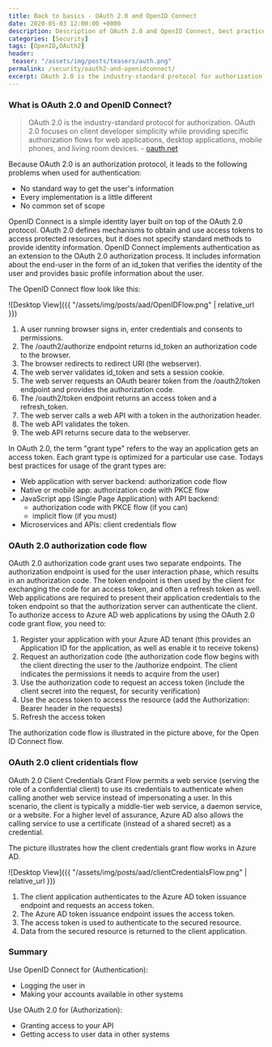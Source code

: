 ```yaml
---
title: Back to basics - OAuth 2.0 and OpenID Connect   
date: 2020-05-03 12:00:00 +0000
description: Description of OAuth 2.0 and OpenID Connect, best practices and when to use each
categories: [Security]
tags: [OpenID,OAuth2]
header:
 teaser: "/assets/img/posts/teasers/auth.png"
permalink: /security/oauth2-and-openidconnect/
excerpt: OAuth 2.0 is the industry-standard protocol for authorization. OAuth 2.0 focuses on client developer simplicity while providing specific authorization flows for web applications, desktop applications, mobile phones, and living room devices. OpenID Connect is a simple identity layer built on top of the OAuth 2.0 protocol.
---
```

### What is OAuth 2.0 and OpenID Connect?
>OAuth 2.0 is the industry-standard protocol for authorization. OAuth 2.0 focuses on client developer simplicity while providing specific authorization flows for web applications, desktop applications, mobile phones, and living room devices. - [oauth.net](https://oauth.net/2/)

Because OAuth 2.0 is an authorization protocol, it leads to the following problems when used for authentication: 
- No standard way to get the user's information
- Every implementation is a little different
- No common set of scope

OpenID Connect is a simple identity layer built on top of the OAuth 2.0 protocol. OAuth 2.0 defines mechanisms to obtain and use access tokens to access protected resources, but it does not specify standard methods to provide identity information. OpenID Connect implements authentication as an extension to the OAuth 2.0 authorization process. It includes information about the end-user in the form of an id_token that verifies the identity of the user and provides basic profile information about the user.

The OpenID Connect flow look like this:

![Desktop View]({{ "/assets/img/posts/aad/OpenIDFlow.png" | relative_url }})

1. A user running browser signs in, enter credentials and consents to permissions.
2. The /oauth2/authorize endpoint returns id_token an authorization code to the browser.
3. The browser redirects to redirect URI (the webserver).
4. The web server validates id_token and sets a session cookie.
5. The web server requests an OAuth bearer token from the /oauth2/token endpoint and provides the authorization code.
6. The /oauth2/token endpoint returns an access token and a refresh_token.
7. The web server calls a web API with a token in the authorization header.
8. The web API validates the token.
9. The web API returns secure data to the webserver.

In OAuth 2.0, the term "grant type" refers to the way an application gets an access token. Each grant type is optimized for a particular use case. Todays best practices for usage of the grant types are: 

- Web application with server backend: authorization code flow
- Native or mobile app: authorization code with PKCE flow
- JavaScript app (Single Page Application) with API backend:
  - authorization code with PKCE flow (if you can)
  - implicit flow (if you must)
- Microservices and APIs: client credentials flow

### OAuth 2.0 authorization code flow 
OAuth 2.0 authorization code grant uses two separate endpoints. The authorization endpoint is used for the user interaction phase, which results in an authorization code. The token endpoint is then used by the client for exchanging the code for an access token, and often a refresh token as well. Web applications are required to present their application credentials to the token endpoint so that the authorization server can authenticate the client. To authorize access to Azure AD web applications by using the OAuth 2.0 code grant flow, you need to:

1. Register your application with your Azure AD tenant (this provides an Application ID for the application, as well as enable it to receive tokens)
2. Request an authorization code (the authorization code flow begins with the client directing the user to the /authorize endpoint. The client indicates the permissions it needs to acquire from the user)
3. Use the authorization code to request an access token (include the client secret into the request, for security verification)
4. Use the access token to access the resource (add the Authorization: Bearer header in the requests)
5. Refresh the access token

The authorization code flow is illustrated in the picture above, for the Open ID Connect flow. 

### OAuth 2.0 client cridentials flow 
OAuth 2.0 Client Credentials Grant Flow permits a web service (serving the role of a confidential client) to use its credentials to authenticate when calling another web service instead of impersonating a user. In this scenario, the client is typically a middle-tier web service, a daemon service, or a website. For a higher level of assurance, Azure AD also allows the calling service to use a certificate (instead of a shared secret) as a credential.

The picture illustrates how the client credentials grant flow works in Azure AD.

![Desktop View]({{ "/assets/img/posts/aad/clientCredentialsFlow.png" | relative_url }})

1. The client application authenticates to the Azure AD token issuance endpoint and requests an access token.
2. The Azure AD token issuance endpoint issues the access token.
3. The access token is used to authenticate to the secured resource.
4. Data from the secured resource is returned to the client application.

### Summary
Use OpenID Connect for (Authentication):
- Logging the user in
- Making your accounts available in other systems

Use OAuth 2.0 for (Authorization):
- Granting access to your API
- Getting access to user data in other systems

